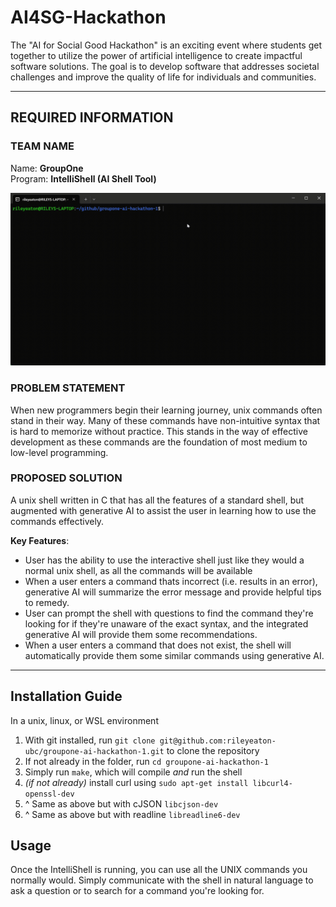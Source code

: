 # AI4SG-Hackathon

The "AI for Social Good Hackathon" is an exciting event where students get together to utilize the power of artificial intelligence to create impactful software solutions. The goal is to develop software that addresses societal challenges and improve the quality of life for individuals and communities.

---

## REQUIRED INFORMATION

### TEAM NAME

Name: **GroupOne**\
Program: **IntelliShell (AI Shell Tool)**

![IntelliShell Brief Demo](./res/demo-video.gif)

### PROBLEM STATEMENT

When new programmers begin their learning journey, unix commands often stand in their way. Many of these commands have non-intuitive syntax that is hard to memorize without practice. This stands in the way of effective development as these commands are the foundation of most medium to low-level programming.

### PROPOSED SOLUTION

A unix shell written in C that has all the features of a standard shell, but augmented with generative AI to assist the user in learning how to use the commands effectively.

**Key Features**:

- User has the ability to use the interactive shell just like they would a normal unix shell, as all the commands will be available
- When a user enters a command thats incorrect (i.e. results in an error), generative AI will summarize the error message and provide helpful tips to remedy.
- User can prompt the shell with questions to find the command they're looking for if they're unaware of the exact syntax, and the integrated generative AI will provide them some recommendations.
- When a user enters a command that does not exist, the shell will automatically provide them some similar commands using generative AI.

---

## Installation Guide

In a unix, linux, or WSL environment

1. With git installed, run `git clone git@github.com:rileyeaton-ubc/groupone-ai-hackathon-1.git` to clone the repository
2. If not already in the folder, run `cd groupone-ai-hackathon-1`
3. Simply run `make`, which will compile _and_ run the shell
4. _(if not already)_ install curl using `sudo apt-get install libcurl4-openssl-dev`
5. ^ Same as above but with cJSON `libcjson-dev`
6. ^ Same as above but with readline `libreadline6-dev`

## Usage

Once the IntelliShell is running, you can use all the UNIX commands you normally would. Simply communicate with the shell in natural language to ask a question or to search for a command you're looking for.
